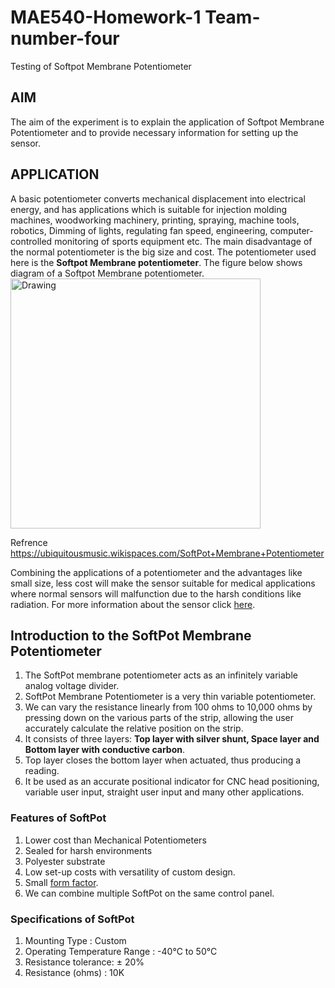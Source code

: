 # MAE540-Homework-1 Team-number-four
Testing of Softpot Membrane Potentiometer

## AIM
The aim of the experiment is to explain the application of Softpot Membrane Potentiometer and to provide necessary information for setting up the sensor.

## APPLICATION
A basic potentiometer converts mechanical displacement into electrical energy, and has applications which is suitable for injection molding machines, woodworking machinery, printing, spraying, machine tools, robotics, Dimming of lights, regulating fan speed, engineering, computer-controlled monitoring of sports equipment etc. The main disadvantage of the normal potentiometer is the big size and cost. The potentiometer used here is the **Softpot Membrane potentiometer**. The figure below shows diagram of a Softpot Membrane potentiometer.
<img src="https://ubiquitousmusic.wikispaces.com/file/view/softpotbent.png/381391302/softpotbent.png" alt="Drawing" style="height: 400px;"/>

Refrence https://ubiquitousmusic.wikispaces.com/SoftPot+Membrane+Potentiometer
 
 
Combining the applications of a potentiometer and the advantages like small size, less cost will make the sensor suitable for medical applications where normal sensors will malfunction due to the harsh conditions like radiation.
For more information about the sensor click [here][2].

## Introduction to the SoftPot Membrane Potentiometer

1. The SoftPot membrane potentiometer acts as an infinitely variable analog voltage divider. 
2. SoftPot Membrane Potentiometer is a very thin variable potentiometer.
3. We can vary the resistance linearly from 100 ohms to 10,000 ohms by pressing down on the various parts of the strip, allowing the user accurately calculate the relative position on the strip.
4. It consists of three layers: **Top layer with silver shunt, Space layer and Bottom layer with conductive carbon**.
5. Top layer closes the bottom layer when actuated, thus producing a reading. 
6. It be used as an accurate positional indicator for CNC head positioning, variable user input, straight user input and many other applications.

### Features of SoftPot

1. Lower cost than Mechanical Potentiometers
2. Sealed for harsh environments
3. Polyester substrate
4. Low set-up costs with versatility of custom design. 
5. Small [form factor][1].
6. We can combine multiple SoftPot on the same control panel.

### Specifications of SoftPot

1. Mounting Type : Custom
2. Operating Temperature Range : -40°C to 50°C
3. Resistance tolerance: ± 20%
4. Resistance (ohms) : 10K






[1]: https://www.google.com/webhp?sourceid=chrome-instant&ion=1&espv=2&ie=UTF-8#q=form+factor
[2]: https://www.sparkfun.com/datasheets/Sensors/Flex/SoftPot.pdf
